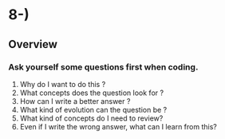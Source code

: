 # 8-)
## Overview
### Ask yourself some questions first when coding.
1. Why do I want to do this ? 
2. What concepts does the question look for ? 
3. How can I write a better answer ?  
4. What kind of evolution can the question be ? 
5. What kind of concepts do I need to review?   
6. Even if I write the wrong answer, what can I learn from this?
